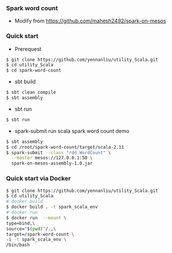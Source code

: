### Spark word count 
- Modify from https://github.com/mahesh2492/spark-on-mesos

### Quick start 

- Prerequest
```bash 
$ git clone https://github.com/yennanliu/utility_Scala.git
$ cd utility_Scala
$ cd spark-word-count
``` 

- sbt build 
```bash 
$ sbt clean compile
$ sbt assembly
```
- sbt run 
```bash 
$ sbt run
```

- spark-submit run scala spark word count demo 
```bash
$ sbt assembly
$ cd /root/spark-word-count/target/scala-2.11
$ spark-submit --class "rdd.WordCount" \
  --master mesos://127.0.0.1:50 \
  spark-on-mesos-assembly-1.0.jar

```

### Quick start via Docker 
```bash
$ git clone https://github.com/yennanliu/utility_Scala.git
$ cd utility_Scala
# docker build 
$ docker build . -t spark_scala_env 
# docker run 
$ docker run  --mount \
type=bind,\
source="$(pwd)"/.,\
target=/spark-word-count \
-i -t spark_scala_env \
/bin/bash 
```
